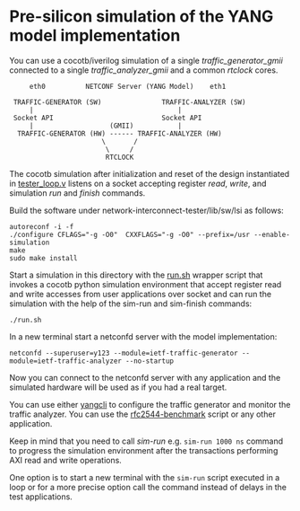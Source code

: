 # Pre-silicon simulation of the YANG model implementation

You can use a cocotb/iverilog simulation of a single *traffic_generator_gmii* connected to a single *traffic_analyzer_gmii* and a common *rtclock* cores.

```
     eth0          NETCONF Server (YANG Model)    eth1

 TRAFFIC-GENERATOR (SW)               TRAFFIC-ANALYZER (SW)
     |                                    |
 Socket API                           Socket API
     |                   (GMII)           |
  TRAFFIC-GENERATOR (HW) ------ TRAFFIC-ANALYZER (HW)
                       \       /
                        \     /
                        RTCLOCK
```

The cocotb simulation after initialization and reset of the design instantiated in [tester_loop.v](tester_loop.v) listens on a socket accepting register *read*, *write*, and simulation *run* and *finish* commands.

Build the software under network-interconnect-tester/lib/sw/lsi as follows:

```
autoreconf -i -f
./configure CFLAGS="-g -O0"  CXXFLAGS="-g -O0" --prefix=/usr --enable-simulation
make
sudo make install
```


Start a simulation in this directory with the [run.sh](run.sh) wrapper script that invokes a cocotb python simulation environment
that accept register read and write accesses from user applications over socket and can run the simulation with the help
of the sim-run and sim-finish commands:

```
./run.sh
```


In a new terminal start a netconfd server with the model implementation:
```
netconfd --superuser=y123 --module=ietf-traffic-generator --module=ietf-traffic-analyzer --no-startup
```

Now you can connect to the netconfd server with any application and the simulated hardware will be used as if you had a real target.

You can use either [yangcli](https://packages.debian.org/sid/yangcli) to configure the traffic generator and monitor the traffic analyzer. You can use the [rfc2544-benchmark](https://github.com/lightside-instruments/rfc2544-benchmark) script or any other application.

Keep in mind that you need to call *sim-run* e.g. `sim-run 1000 ns` command to progress the simulation environment after the transactions performing AXI
read and write operations.

One option is to start a new terminal with the `sim-run` script executed in a loop or for a more precise option call the command instead of delays in the test applications.

